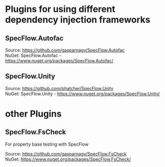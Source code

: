 # Plugins for using different dependency injection frameworks
## SpecFlow.Autofac 
Source: https://github.com/gasparnagy/SpecFlow.Autofac  
NuGet: SpecFlow.Autofac - https://www.nuget.org/packages/SpecFlow.Autofac/  

## SpecFlow.Unity
Source: https://github.com/phatcher/SpecFlow.Unity  
NuGet: SpecFlow.Unity - https://www.nuget.org/packages/SpecFlow.Unity/  


# other Plugins
## SpecFlow.FsCheck
For property base testing with SpecFlow  

Source: https://github.com/gasparnagy/SpecFlow.FsCheck  
NuGet: https://www.nuget.org/packages/SpecFlow.FsCheck/